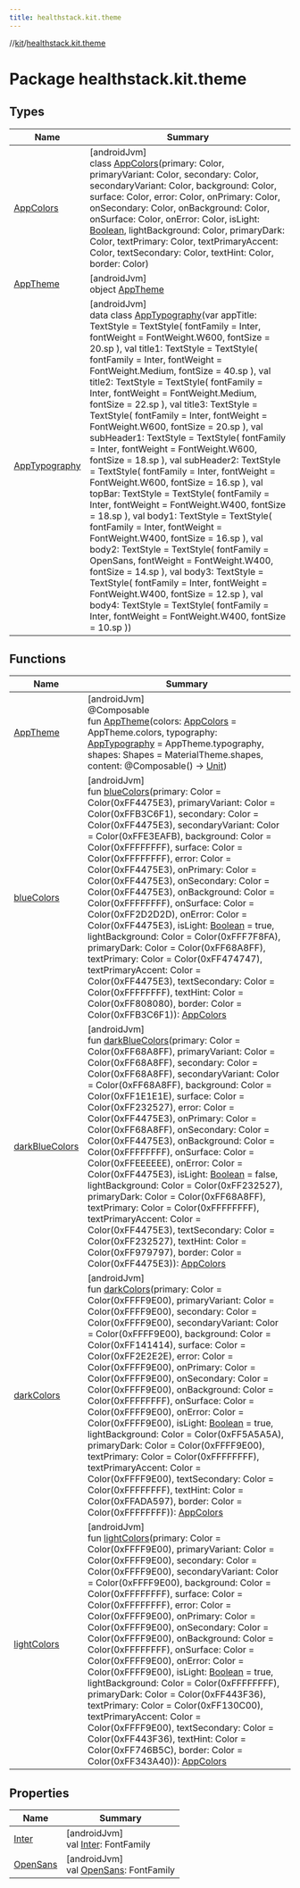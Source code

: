 ```yaml
---
title: healthstack.kit.theme
---
```

//[kit](../../index.html)/[healthstack.kit.theme](index.html)



# Package healthstack.kit.theme



## Types


| Name | Summary |
|---|---|
| [AppColors](-app-colors/index.html) | [androidJvm]<br>class [AppColors](-app-colors/index.html)(primary: Color, primaryVariant: Color, secondary: Color, secondaryVariant: Color, background: Color, surface: Color, error: Color, onPrimary: Color, onSecondary: Color, onBackground: Color, onSurface: Color, onError: Color, isLight: [Boolean](https://kotlinlang.org/api/latest/jvm/stdlib/kotlin/-boolean/index.html), lightBackground: Color, primaryDark: Color, textPrimary: Color, textPrimaryAccent: Color, textSecondary: Color, textHint: Color, border: Color) |
| [AppTheme](-app-theme/index.html) | [androidJvm]<br>object [AppTheme](-app-theme/index.html) |
| [AppTypography](-app-typography/index.html) | [androidJvm]<br>data class [AppTypography](-app-typography/index.html)(var appTitle: TextStyle = TextStyle(         fontFamily = Inter,         fontWeight = FontWeight.W600,         fontSize = 20.sp     ), val title1: TextStyle = TextStyle(         fontFamily = Inter,         fontWeight = FontWeight.Medium,         fontSize = 40.sp     ), val title2: TextStyle = TextStyle(         fontFamily = Inter,         fontWeight = FontWeight.Medium,         fontSize = 22.sp     ), val title3: TextStyle = TextStyle(         fontFamily = Inter,         fontWeight = FontWeight.W600,         fontSize = 20.sp     ), val subHeader1: TextStyle = TextStyle(         fontFamily = Inter,         fontWeight = FontWeight.W600,         fontSize = 18.sp     ), val subHeader2: TextStyle = TextStyle(         fontFamily = Inter,         fontWeight = FontWeight.W600,         fontSize = 16.sp     ), val topBar: TextStyle = TextStyle(         fontFamily = Inter,         fontWeight = FontWeight.W400,         fontSize = 18.sp     ), val body1: TextStyle = TextStyle(         fontFamily = Inter,         fontWeight = FontWeight.W400,         fontSize = 16.sp     ), val body2: TextStyle = TextStyle(         fontFamily = OpenSans,         fontWeight = FontWeight.W400,         fontSize = 14.sp     ), val body3: TextStyle = TextStyle(         fontFamily = Inter,         fontWeight = FontWeight.W400,         fontSize = 12.sp     ), val body4: TextStyle = TextStyle(         fontFamily = Inter,         fontWeight = FontWeight.W400,         fontSize = 10.sp     )) |


## Functions


| Name | Summary |
|---|---|
| [AppTheme](-app-theme.html) | [androidJvm]<br>@Composable<br>fun [AppTheme](-app-theme.html)(colors: [AppColors](-app-colors/index.html) = AppTheme.colors, typography: [AppTypography](-app-typography/index.html) = AppTheme.typography, shapes: Shapes = MaterialTheme.shapes, content: @Composable() -&gt; [Unit](https://kotlinlang.org/api/latest/jvm/stdlib/kotlin/-unit/index.html)) |
| [blueColors](blue-colors.html) | [androidJvm]<br>fun [blueColors](blue-colors.html)(primary: Color = Color(0xFF4475E3), primaryVariant: Color = Color(0xFFB3C6F1), secondary: Color = Color(0xFF4475E3), secondaryVariant: Color = Color(0xFFE3EAFB), background: Color = Color(0xFFFFFFFF), surface: Color = Color(0xFFFFFFFF), error: Color = Color(0xFF4475E3), onPrimary: Color = Color(0xFF4475E3), onSecondary: Color = Color(0xFF4475E3), onBackground: Color = Color(0xFFFFFFFF), onSurface: Color = Color(0xFF2D2D2D), onError: Color = Color(0xFF4475E3), isLight: [Boolean](https://kotlinlang.org/api/latest/jvm/stdlib/kotlin/-boolean/index.html) = true, lightBackground: Color = Color(0xFFF7F8FA), primaryDark: Color = Color(0xFF68A8FF), textPrimary: Color = Color(0xFF474747), textPrimaryAccent: Color = Color(0xFF4475E3), textSecondary: Color = Color(0xFFFFFFFF), textHint: Color = Color(0xFF808080), border: Color = Color(0xFFB3C6F1)): [AppColors](-app-colors/index.html) |
| [darkBlueColors](dark-blue-colors.html) | [androidJvm]<br>fun [darkBlueColors](dark-blue-colors.html)(primary: Color = Color(0xFF68A8FF), primaryVariant: Color = Color(0xFF68A8FF), secondary: Color = Color(0xFF68A8FF), secondaryVariant: Color = Color(0xFF68A8FF), background: Color = Color(0xFF1E1E1E), surface: Color = Color(0xFF232527), error: Color = Color(0xFF4475E3), onPrimary: Color = Color(0xFF68A8FF), onSecondary: Color = Color(0xFF4475E3), onBackground: Color = Color(0xFFFFFFFF), onSurface: Color = Color(0xFFEEEEEE), onError: Color = Color(0xFF4475E3), isLight: [Boolean](https://kotlinlang.org/api/latest/jvm/stdlib/kotlin/-boolean/index.html) = false, lightBackground: Color = Color(0xFF232527), primaryDark: Color = Color(0xFF68A8FF), textPrimary: Color = Color(0xFFFFFFFF), textPrimaryAccent: Color = Color(0xFF4475E3), textSecondary: Color = Color(0xFF232527), textHint: Color = Color(0xFF979797), border: Color = Color(0xFF4475E3)): [AppColors](-app-colors/index.html) |
| [darkColors](dark-colors.html) | [androidJvm]<br>fun [darkColors](dark-colors.html)(primary: Color = Color(0xFFFF9E00), primaryVariant: Color = Color(0xFFFF9E00), secondary: Color = Color(0xFFFF9E00), secondaryVariant: Color = Color(0xFFFF9E00), background: Color = Color(0xFF141414), surface: Color = Color(0xFF2E2E2E), error: Color = Color(0xFFFF9E00), onPrimary: Color = Color(0xFFFF9E00), onSecondary: Color = Color(0xFFFF9E00), onBackground: Color = Color(0xFFFFFFFF), onSurface: Color = Color(0xFFFF9E00), onError: Color = Color(0xFFFF9E00), isLight: [Boolean](https://kotlinlang.org/api/latest/jvm/stdlib/kotlin/-boolean/index.html) = true, lightBackground: Color = Color(0xFF5A5A5A), primaryDark: Color = Color(0xFFFF9E00), textPrimary: Color = Color(0xFFFFFFFF), textPrimaryAccent: Color = Color(0xFFFF9E00), textSecondary: Color = Color(0xFFFFFFFF), textHint: Color = Color(0xFFADA597), border: Color = Color(0xFFFFFFFF)): [AppColors](-app-colors/index.html) |
| [lightColors](light-colors.html) | [androidJvm]<br>fun [lightColors](light-colors.html)(primary: Color = Color(0xFFFF9E00), primaryVariant: Color = Color(0xFFFF9E00), secondary: Color = Color(0xFFFF9E00), secondaryVariant: Color = Color(0xFFFF9E00), background: Color = Color(0xFFFFFFFF), surface: Color = Color(0xFFFFFFFF), error: Color = Color(0xFFFF9E00), onPrimary: Color = Color(0xFFFF9E00), onSecondary: Color = Color(0xFFFF9E00), onBackground: Color = Color(0xFFFFFFFF), onSurface: Color = Color(0xFFFF9E00), onError: Color = Color(0xFFFF9E00), isLight: [Boolean](https://kotlinlang.org/api/latest/jvm/stdlib/kotlin/-boolean/index.html) = true, lightBackground: Color = Color(0xFFFFFFFF), primaryDark: Color = Color(0xFF443F36), textPrimary: Color = Color(0xFF130C00), textPrimaryAccent: Color = Color(0xFFFF9E00), textSecondary: Color = Color(0xFF443F36), textHint: Color = Color(0xFF746B5C), border: Color = Color(0xFF343A40)): [AppColors](-app-colors/index.html) |


## Properties


| Name | Summary |
|---|---|
| [Inter](-inter.html) | [androidJvm]<br>val [Inter](-inter.html): FontFamily |
| [OpenSans](-open-sans.html) | [androidJvm]<br>val [OpenSans](-open-sans.html): FontFamily |

